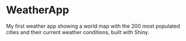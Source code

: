 # WeatherApp
My first weather app showing a world map with the 200 most populated cities and their current weather conditions, built with Shiny.
